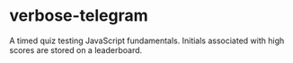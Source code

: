 # verbose-telegram
A timed quiz testing JavaScript fundamentals. Initials associated with high scores are stored on a leaderboard.
